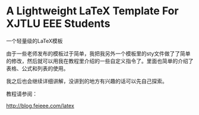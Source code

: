 # A Lightweight LaTeX Template For XJTLU EEE Students

一个轻量级的LaTeX模板

由于一些老师发布的模板过于简单，我把我另外一个模板里的sty文件做了了简单的修改，然后就可以用我在教程里介绍的一些自定义指令了。里面也简单的介绍了表格、公式和列表的使用。

我之后也会继续详细讲解，没讲到的地方有兴趣的话可以先自己探索。

教程请参阅：

http://blog.feieee.com/latex
